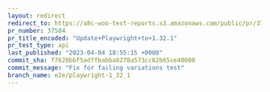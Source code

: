 ```yaml
---
layout: redirect
redirect_to: https://a8c-woo-test-reports.s3.amazonaws.com/public/pr/37504/api/index.html
pr_number: 37504
pr_title_encoded: "Update+Playwright+to+1.32.1"
pr_test_type: api
last_published: "2023-04-04 18:55:15 +0000"
commit_sha: f7620bbf5adffbabba8278a573cc82b65ce40080
commit_message: "Fix for failing variations test"
branch_name: e2e/playwright-1_32_1
---
```

